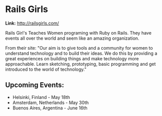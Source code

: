 # Rails Girls

**Link:** http://railsgirls.com/

Rails Girl's Teaches Women programing with Ruby on Rails. They have
events all over the world and seem like an amazing organization.

From their site: "Our aim is to give tools and a community for women to
understand technology and to build their ideas. We do this by providing
a great experiences on building things and make technology more
approachable. Learn sketching, prototyping, basic programming and get
introduced to the world of technology."

## Upcoming Events:

- Helsinki, Finland - May 18th
- Amsterdam, Netherlands - May 30th
- Buenos Aires, Argentina - June 16th
